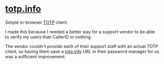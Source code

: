 # [totp.info](https://totp.info)

Simple in-browser [TOTP](https://en.wikipedia.org/wiki/Time-based_One-time_Password_algorithm) client.

I made this because I needed a better way for a support vendor to be able to verify my users than CallerID or nothing.

The vendor couldn't provide each of their support staff with an actual TOTP client, so having them save a [totp.info](https://totp.info) URL in their password manager for us was a sufficient improvement.

